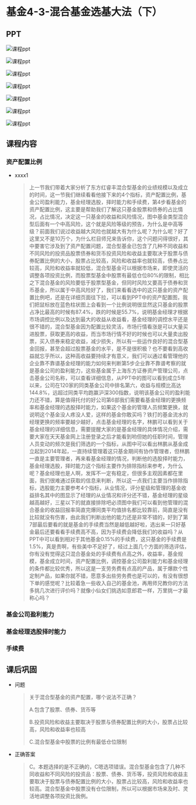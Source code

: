 # 基金4-3-混合基金选基大法（下）

## PPT

![课程ppt](assets/4-3-1.jpeg)

![课程ppt](assets/4-3-2.jpeg)

![课程ppt](assets/4-3-3.jpeg)

![课程ppt](assets/4-3-4.jpeg)

![课程ppt](assets/4-3-5.jpeg)

![课程ppt](assets/4-3-6.jpeg)

![课程ppt](assets/4-3-7.jpeg)

## 课程内容

### 资产配置比例

- xxxx1

  > 上一节我们带着大家分析了东方红睿丰混合型基金的业绩规模以及成立的时间，这一节我们继续看看他接下来的4个指标，资产配置比例，基金公司盈利能力，基金经理选股，择时能力和手续费，第4步看基金的资产配置比例，这主要是帮助我们了解这只基金股票和债券的占比情况，占比情况，决定这一只基金的收益和风险情况，图中基金类型混合型后面有一个中高风险，这个就是风险等级的预告，为什么是中高等级？前面我们说过收益越大风险也就越大有为什么呢？为什么呢？好了这里又不是10万个，为什么栏目师兄来告诉你，这个问题问得很好，其中要害它涉及到了资产配置问题，混合型基金已包含了几种不同收益和不同风险的投资品股票债券和货币投资风险和收益主要取决于股票与债券配置比例的大小，股票占比较高，风险和收益率也就较高，债券占比较高，风险和收益率就较低，混合型基金可以根据市场来，即使灵活的调整各项投资比例，而股票型基金中股票有最低仓位80%的限制，相比之下混合基金的风险要低于股票型基金，但同时风险又要高于债券和货币基金，所以属于中高风险好了，我们来看看选中的这只基金的资产配置比例吧，还是在详细页面往下拉，可以看到PPT中的资产配置图，我们把鼠标放在蓝色柱状图上会看到一个比例说明很显然这只基金的股票占净比最高的时候有87.4%，跌的时候是55.7%，说明基金经理才根据市场调控比例以及达到最大的收益从收益看，基金经理的调控水平还是很不错的，混合型基金因为配置比较灵活，市场行情看涨是可以大量买进股票，获取更高的收益，而当市场行情不好的时候也可以大量卖出股票，买入债券来稳定收益，减少损失，所以有一些运作良好的混合型基金回报，甚至会超过股票基金的水平，是不是很积极？也不要看到高收益就忘乎所以，这种高收益要持续才有意义，我们可以通过看管理他的企业靠不靠谱基金经理的能力如何来判断第5步企业靠不靠谱考察的就是基金公司的盈利能力，这些基金属于上海东方证券资产管理公司，点击基金公司名称，可以查看详细信息，从PPT中的图可以看到成立5年以来，公司在120家的同类基金公司中排名第六，收益与规模比高达144.8%，远超过同类平均跑赢沪深300指数，说明该基金公司的盈利能力还不错，算是值得托付的好公司第6部我们需要看基金经理的更换频率和基金经理的选股择时能力，如果这个基金的管理人员频繁更换，就说明这个基金没人疼没人爱，这样的基金你敢买吗？铁打的基金流水的经理更换的频率要越少越好，点击基金经理的名字，林鹏可以看到关于基金经理的详细信息，需要提醒大家的是基金经理的具体情况介绍，需要大家在天天基金网上注册登录之后才能看到哟但她的任职时间，管理人员变动的频次是我们筛选的一个指标，从图中可以看出林鹏从基金成立起到2014年起，一直持续管理着这只基金期间有协作管理者，但林鹏一直是主要管理者，再来看基金经理的情况，判断他的选股择时能力，基金经理选股，择时能力这个指标主要作为排除指标来参考，为什么呢？基金经理也是人啊，发挥不一定有稳定，但很多主观因素都在里面，我们很难通过获取的信息来判断，所以这一点我们主要当作排除指标，选股能力主要参考4个指标，从业情况，评分星级和管理的基金收益排名其中的图显示了经理的从业情况和评分还不错，基金经理的星级越高越好，三星以下的就直接排除吧必须图中我们可以看到他管理的混合基金的收益回报率简直完爆同类平均值排名都比较靠前，简直是没有比较就没有伤害，由此我们判断出他的能力还是非常不错的，好到了第7部最后要看的就是基金的手续费当然是越低越好啦，选出来一只好基金最后还要看看手续费高不高，因为手续费会降低我们的收益吗？从PPT中可以看到相对于其他基金0.15%的手续费，这只基金的手续费是1.5%，真是贵啊，有些美中不足好了，经过上面几个方面的筛选评估，你有没有觉得这只混合基金处的手续费有点高之外，收益率，基金规模，基金成立时间，资产配置比例，调控基金公司盈利能力和基金经理的条件都比较优秀，所以这是一支劳务费有点高的产品，属于爆款个性定制产品，如果你就不错，愿意多出些劳务费也是可以的，有没有很想下单的感觉呢？比较着急一些收入自己的基金池，再用师兄教你的方法多挑几次进行评价吗？就像小仙女们挑选如意郎君一样，万里挑一才最称心吗？

### 基金公司盈利能力

### 基金经理选股择时能力

### 手续费

## 课后巩固

- 问题

  > 关于混合型基金的资产配置，哪个说法不正确？
  >
  > A.包含了股票、债券、货币等
  >
  > B.投资风险和收益主要取决于股票与债券配置比例的大小，股票占比较高，风险和收益率也较高
  >
  > C.混合型基金中股票的比例有最低仓位限制

- 正确答案

  > C。本题选择的是不正确的，C嗯选项错误。混合型基金包含了几种不同收益和不同风险的投资品：股票、债券、货币等，投资风险和收益主要取决于股票与债券配置比例的大小，股票占比较高，风险和收益率也较高。混合型基金中股票没有仓位限制，所以可以根据市场来及时、灵活地调整各项投资比我例。